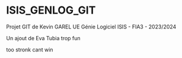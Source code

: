 # ISIS_GENLOG_GIT

Projet GIT de Kevin GAREL
UE Génie Logiciel
ISIS - FIA3 - 2023/2024

Un ajout de Eva Tubia trop fun

too stronk cant win